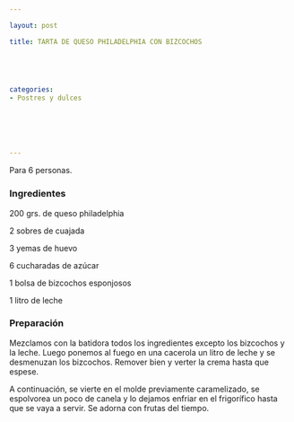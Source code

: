 ```yaml
---

layout: post

title: TARTA DE QUESO PHILADELPHIA CON BIZCOCHOS





categories:
- Postres y dulces






---
```


Para 6 personas.

<h3>Ingredientes</h3>

200 grs. de queso philadelphia

2 sobres de cuajada

3 yemas de huevo

6 cucharadas de azúcar

1 bolsa de bizcochos esponjosos

1 litro de leche

<h3>Preparación</h3>

Mezclamos con la batidora todos los ingredientes excepto los bizcochos y la leche. Luego ponemos al fuego en una cacerola un litro de leche y se desmenuzan los bizcochos. Remover bien y verter la crema hasta que espese.

A continuación, se vierte en el molde previamente caramelizado, se espolvorea un poco de canela y lo dejamos enfriar en el frigorífico hasta que se vaya a servir. Se adorna con frutas del tiempo.